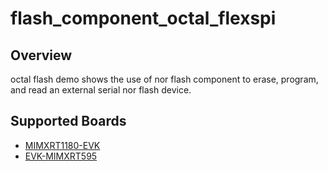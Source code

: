 # flash_component_octal_flexspi

## Overview

octal flash demo shows the use of nor flash component to erase, program, and
read an external serial nor flash device.

## Supported Boards
- [MIMXRT1180-EVK](../../../../_boards/evkmimxrt1180/component_examples/flash_component/flexspi_octal/example_board_readme.md)
- [EVK-MIMXRT595](../../../../_boards/evkmimxrt595/component_examples/flash_component/flexspi_octal/example_board_readme.md)
